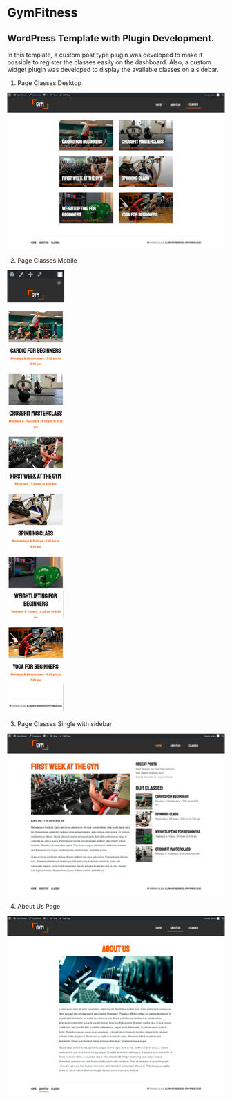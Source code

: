# GymFitness

## WordPress Template with Plugin Development.

In this template, a custom post type plugin was developed to make it possible to register the classes easily on the dashboard. Also, a custom widget plugin was developed to display the available classes on a sidebar.

1. Page Classes Desktop

![Classes Page](/project-images-github/page-classes-desktop.png)


2. Page Classes Mobile

![Classes Page Mobile](/project-images-github/page-classes-mobile.png)


3. Page Classes Single with sidebar

![Classes Page Mobile](/project-images-github/classes-sidebar.png)


4. About Us Page

![About Us Page](/project-images-github/about-us-gymfitness.png)
